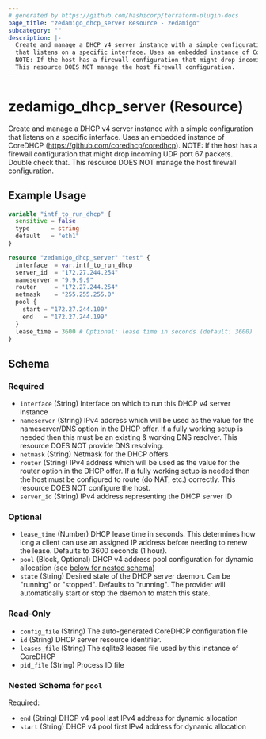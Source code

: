 ```yaml
---
# generated by https://github.com/hashicorp/terraform-plugin-docs
page_title: "zedamigo_dhcp_server Resource - zedamigo"
subcategory: ""
description: |-
  Create and manage a DHCP v4 server instance with a simple configuration
  that listens on a specific interface. Uses an embedded instance of CoreDHCP (https://github.com/coredhcp/coredhcp).
  NOTE: If the host has a firewall configuration that might drop incoming UDP port 67 packets. Double check that.
  This resource DOES NOT manage the host firewall configuration.
---
```


# zedamigo_dhcp_server (Resource)

Create and manage a DHCP v4 server instance with a simple configuration
		that listens on a specific interface. Uses an embedded instance of CoreDHCP (https://github.com/coredhcp/coredhcp).
		NOTE: If the host has a firewall configuration that might drop incoming UDP port 67 packets. Double check that.
		This resource DOES NOT manage the host firewall configuration.

## Example Usage

```terraform
variable "intf_to_run_dhcp" {
  sensitive = false
  type      = string
  default   = "eth1"
}

resource "zedamigo_dhcp_server" "test" {
  interface  = var.intf_to_run_dhcp
  server_id  = "172.27.244.254"
  nameserver = "9.9.9.9"
  router     = "172.27.244.254"
  netmask    = "255.255.255.0"
  pool {
    start = "172.27.244.100"
    end   = "172.27.244.199"
  }
  lease_time = 3600 # Optional: lease time in seconds (default: 3600)
}
```

<!-- schema generated by tfplugindocs -->
## Schema

### Required

- `interface` (String) Interface on which to run this DHCP v4 server instance
- `nameserver` (String) IPv4 address which will be used as the value for the nameserver/DNS option in the DHCP offer.
				If a fully working setup is needed then this must be an existing & working DNS resolver.
				This resource DOES NOT provide DNS resolving.
- `netmask` (String) Netmask for the DHCP offers
- `router` (String) IPv4 address which will be used as the value for the router option in the DHCP offer.
				If a fully working setup is needed then the host must be configured to route (do NAT, etc.) correctly.
				This resource DOES NOT configure the host.
- `server_id` (String) IPv4 address representing the DHCP server ID

### Optional

- `lease_time` (Number) DHCP lease time in seconds. This determines how long a client can use an assigned IP address before needing to renew the lease.
				Defaults to 3600 seconds (1 hour).
- `pool` (Block, Optional) DHCP v4 address pool configuration for dynamic allocation (see [below for nested schema](#nestedblock--pool))
- `state` (String) Desired state of the DHCP server daemon. Can be "running" or "stopped".
				Defaults to "running". The provider will automatically start or stop the daemon to match this state.

### Read-Only

- `config_file` (String) The auto-generated CoreDHCP configuration file
- `id` (String) DHCP server resource identifier.
- `leases_file` (String) The sqlite3 leases file used by this instance of CoreDHCP
- `pid_file` (String) Process ID file

<a id="nestedblock--pool"></a>
### Nested Schema for `pool`

Required:

- `end` (String) DHCP v4 pool last IPv4 address for dynamic allocation
- `start` (String) DHCP v4 pool first IPv4 address for dynamic allocation
